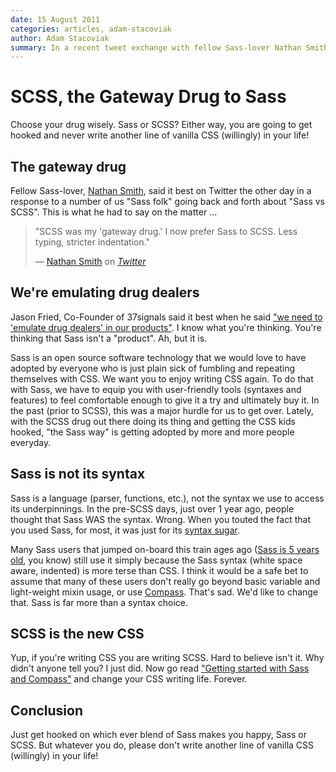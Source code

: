 ```yaml
---
date: 15 August 2011
categories: articles, adam-stacoviak
author: Adam Stacoviak
summary: In a recent tweet exchange with fellow Sass-lover Nathan Smith, he had said "SCSS was my 'gateway drug.' I now prefer Sass to SCSS. Less typing, stricter indentation."
---
```


# SCSS, the Gateway Drug to Sass

Choose your drug wisely. Sass or SCSS? Either way, you are going to get hooked and never write another line of vanilla CSS (willingly) in your life!

## The gateway drug

Fellow Sass-lover, [Nathan Smith](http://sonspring.com/), said it best on Twitter the other day in a response to a number of us "Sass folk" going back and forth about "Sass vs SCSS". This is what he had to say on the matter ...

<blockquote cite="https://twitter.com/nathansmith/status/102814908864921600">
<p>"SCSS was my 'gateway drug.' I now prefer Sass to SCSS. Less typing, stricter indentation."</p>
<footer>— <a href="http://sonspring.com/">Nathan Smith</a> on <cite><a href="https://twitter.com/nathansmith/status/102814908864921600">Twitter</a></cite></footer>
</blockquote>

## We're emulating drug dealers

Jason Fried, Co-Founder of 37signals said it best when he said ["we need to 'emulate drug dealers' in our products"](http://bigthink.com/ideas/18520). I know what you're thinking. You're thinking that Sass isn't a "product". Ah, but it is.

Sass is an open source software technology that we would love to have adopted by everyone who is just plain sick of fumbling and repeating themselves with CSS. We want you to enjoy writing CSS again. To do that with Sass, we have to equip you with user-friendly tools (syntaxes and features) to feel comfortable enough to give it a try and ultimately buy it. In the past (prior to SCSS), this was a major hurdle for us to get over. Lately, with the SCSS drug out there doing its thing and getting the CSS kids hooked, "the Sass way" is getting adopted by more and more people everyday.

## Sass is not its syntax

Sass is a language (parser, functions, etc.), not the syntax we use to access its underpinnings. In the pre-SCSS days, just over 1 year ago, people thought that Sass WAS the syntax. Wrong. When you touted the fact that you used Sass, for most, it was just for its [syntax sugar](http://en.wikipedia.org/wiki/Syntactic_sugar).

Many Sass users that jumped on-board this train ages ago ([Sass is 5 years old](http://adamstac.com/99xW), you know) still use it simply because the Sass syntax (white space aware, indented) is more terse than CSS. I think it would be a safe bet to assume that many of these users don't really go beyond basic variable and light-weight mixin usage, or use [Compass](compass-style.org). That's sad. We'd like to change that. Sass is far more than a syntax choice.

## SCSS is the new CSS

Yup, if you're writing CSS you are writing SCSS. Hard to believe isn't it. Why didn't anyone tell you? I just did. Now go read ["Getting started with Sass and Compass"](/beginner/getting-started-with-sass-and-compass) and change your CSS writing life. Forever.

## Conclusion

Just get hooked on which ever blend of Sass makes you happy, Sass or SCSS. But whatever you do, please don't write another line of vanilla CSS (willingly) in your life!
